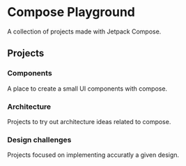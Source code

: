 # Compose Playground

A collection of projects made with Jetpack Compose.

## Projects

### Components

A place to create a small UI components with compose.

### Architecture

Projects to try out architecture ideas related to compose.

### Design challenges

Projects focused on implementing accuratly a given design.

